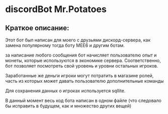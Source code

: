 # discordBot Mr.Potatoes
## Краткое описание:

Этот бот был написан для моего с друзьями дискорд-сервера, как замена
популярному тогда боту MEE6 и другим ботам.

за написание любого сообщения бот начисляет пользователю опыт и монеты, которые
используются в экономике сервера. Соответственно, бот позволяет посмотреть свой уровень и 
уровни остальных игроков.

Заработанные же деньги игроки могут потратить в магазине ролей, часть из которых может давать
пользователю дополнительные команды

Для сохранения данных о игроках используется sqllite.

В данный момент весь код бота написан в одном файле (что следовало бы исправить в будущем, как и множество других вещей)

